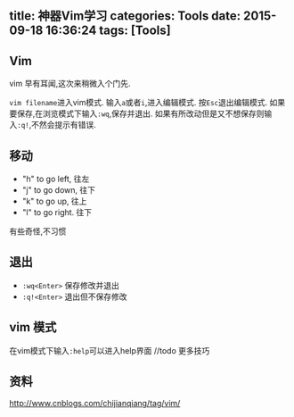 title: 神器Vim学习
categories: Tools
date: 2015-09-18 16:36:24
tags: [Tools]
---


## Vim

vim 早有耳闻,这次来稍微入个门先.

`vim filename`进入vim模式.
输入`a`或者`i`,进入编辑模式.
按`Esc`退出编辑模式.
如果要保存,在浏览模式下输入`:wq`,保存并退出.
如果有所改动但是又不想保存则输入`:q!`,不然会提示有错误.

<!-- more -->

## 移动
- "h" to go left,  往左
- "j" to go down,  往下
- "k" to go up,    往上
- "l" to go right. 往下

有些奇怪,不习惯

## 退出
- `:wq<Enter>` 保存修改并退出
- `:q!<Enter>` 退出但不保存修改

## vim 模式

在vim模式下输入`:help`可以进入help界面
//todo 更多技巧



## 资料
http://www.cnblogs.com/chijianqiang/tag/vim/
